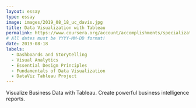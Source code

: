 ```yaml
---
layout: essay
type: essay
image: images/2019_08_18_uc_davis.jpg 
title: Data Visualization with Tableau
permalink: https://www.coursera.org/account/accomplishments/specialization/6CCDC75BDFPP
# All dates must be YYYY-MM-DD format!
date: 2019-08-18
labels:
  - Dashboards and Storytelling 
  - Visual Analytics
  - Essential Design Principles
  - Fundamentals of Data Visualization
  - DataViz Tableau Project
---
```

Visualize Business Data with Tableau. Create powerful business intelligence reports.




